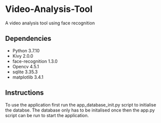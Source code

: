# Video-Analysis-Tool
A video analysis tool using face recognition

## Dependencies
<ul>
  <li> Python 3.7.10 </li>
  <li> Kivy 2.0.0 </li>
  <li> face-recognition 1.3.0 </li>
  <li> Opencv 4.5.1 </li>
  <li> sqlite 3.35.3 </li>
  <li> matplotlib 3.4.1 </li>
</ul>

## Instructions
To use the application first run the app_database_init.py script to initialise the databse.
The database only has to be initalised once then the app.py script can be run to start the application.

